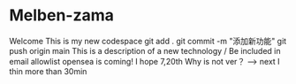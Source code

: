 # Melben-zama
Welcome
This is my new codespace
git add .
git commit -m "添加新功能"
git push origin main
This is a description of a new technology
/
Be included in email allowlist
opensea is coming!
I hope 7,20th
Why is not ver？
--> next
I thin more than 30min
